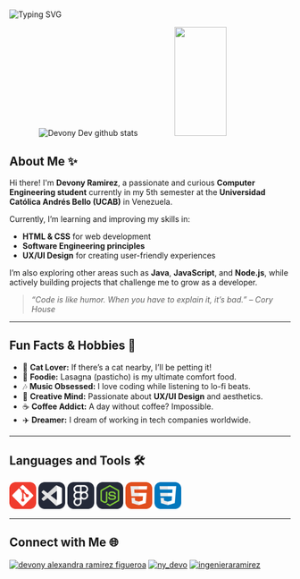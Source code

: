 # 

![Typing SVG](https://readme-typing-svg.herokuapp.com/?color=c27ba0&size=35&center=true&vCenter=true&width=1000&lines=Hi+♡;I'm+Devony+Ramirez;Welcome!)

<!-------------------------------------------------------------------------------------------------------------------------------------------------------->
<div align="center">  
  <img width="49%" height="195px" src="https://github-readme-stats.vercel.app/api?username=deboplata&show_icons=true&count_private=true&hide_border=true&title_color=c27ba0&icon_color=c27ba0&text_color=FFFFFF&bg_color=0d1117" alt="Devony Dev github stats" />
  
  <img width="43%" height="195px" src="https://github-readme-stats.vercel.app/api/top-langs/?username=deboplata&layout=compact&hide_border=true&title_color=c27ba0&text_color=FFFFFF&bg_color=0d1117" />
</div> 
<!-------------------------------------------------------------------------------------------------------------------------------------------------------->

## About Me ✨
Hi there! I'm **Devony Ramirez**, a passionate and curious **Computer Engineering student** currently in my 5th semester at the **Universidad Católica Andrés Bello (UCAB)** in Venezuela.    

Currently, I’m learning and improving my skills in:  
- **HTML & CSS** for web development  
- **Software Engineering principles**  
- **UX/UI Design** for creating user-friendly experiences  

I’m also exploring other areas such as **Java**, **JavaScript**, and **Node.js**, while actively building projects that challenge me to grow as a developer.  

> _“Code is like humor. When you have to explain it, it’s bad.” – Cory House_

---

## Fun Facts & Hobbies 🎀
- 🐾 **Cat Lover:** If there’s a cat nearby, I’ll be petting it!  
- 🍝 **Foodie:** Lasagna (pasticho) is my ultimate comfort food.  
- 🎶 **Music Obsessed:** I love coding while listening to lo-fi beats.  
- 🎨 **Creative Mind:** Passionate about **UX/UI Design** and aesthetics.  
- ☕ **Coffee Addict:** A day without coffee? Impossible.  
- ✈️ **Dreamer:** I dream of working in tech companies worldwide.  

---

## Languages and Tools 🛠️
<p align="left">
<img src="https://github.com/tandpfun/skill-icons/blob/main/icons/Git.svg" width="48" title="Git">  
<img src="https://github.com/tandpfun/skill-icons/blob/main/icons/VSCode-Dark.svg" width="48" title="VSCode">  
<img src="https://github.com/tandpfun/skill-icons/blob/main/icons/Figma-Dark.svg" width="48" title="Figma">   
<img src="https://github.com/tandpfun/skill-icons/blob/main/icons/NodeJS-Dark.svg" width="48" title="NodeJs"> 
<img src="https://github.com/tandpfun/skill-icons/blob/main/icons/HTML.svg" width="48" title="HTML"> 
<img src="https://github.com/tandpfun/skill-icons/blob/main/icons/CSS.svg" width="48" title="CSS">
</p>

---

## Connect with Me 🌐
<p align="left">
<a href="https://ve.linkedin.com/in/devony-alexandra-ramírez-figueroa-b9153b2a4?original_referer=https%3A%2F%2Fwww.google.com%2F" target="blank"><img align="center" src="https://raw.githubusercontent.com/rahuldkjain/github-profile-readme-generator/master/src/images/icons/Social/linked-in-alt.svg" alt="devony alexandra ramirez figueroa" height="30" width="40" /></a>
<a href="https://instagram.com/ny_devo" target="blank"><img align="center" src="https://raw.githubusercontent.com/rahuldkjain/github-profile-readme-generator/master/src/images/icons/Social/instagram.svg" alt="ny_devo" height="30" width="40" /></a>
<a href="https://www.youtube.com/@IngenieraRamirez" target="blank"><img align="center" src="https://raw.githubusercontent.com/rahuldkjain/github-profile-readme-generator/master/src/images/icons/Social/youtube.svg" alt="ingenieraramirez" height="30" width="40" /></a>
</p>
